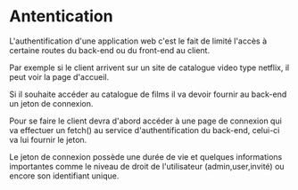 # Antentication

L'authentification d'une application web c'est le fait de limité l'accès à certaine routes du back-end ou du front-end au client.

Par exemple si le client arrivent sur un site de catalogue video type netflix, il peut voir la page d'accueil. 

Si il souhaite accéder au catalogue de films il va devoir fournir au back-end un jeton de connexion. 

Pour se faire le client devra d'abord accéder à une page de connexion qui va effectuer un fetch() au service d'authentification du back-end, celui-ci va lui fournir le jeton. 

Le jeton de connexion possède une durée de vie et quelques informations importantes comme le niveau de droit de l'utilisateur (admin,user,invité) ou encore son identifiant unique.